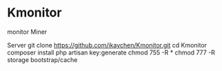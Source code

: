 # Kmonitor
monitor Miner

Server
git clone https://github.com/ikaychen/Kmonitor.git
cd Kmonitor
composer install
php artisan key:generate
chmod 755 -R *
chmod 777 -R storage bootstrap/cache
